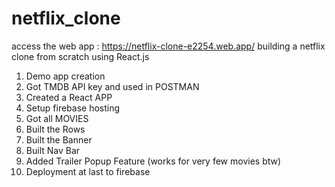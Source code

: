 # netflix_clone
access the web app : https://netflix-clone-e2254.web.app/
building a netflix clone from scratch using React.js
1) Demo app creation
2) Got TMDB API key and used in POSTMAN
3) Created a React APP
4) Setup firebase hosting
5) Got all MOVIES
6) Built the Rows
7) Built the Banner
8) Built Nav Bar
9) Added Trailer Popup Feature (works for very few movies btw)
10) Deployment at last to firebase
